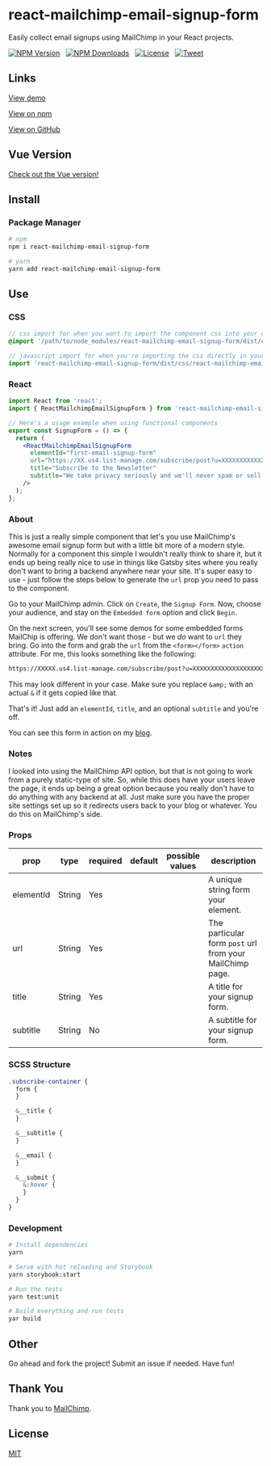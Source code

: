# react-mailchimp-email-signup-form

Easily collect email signups using MailChimp in your React projects.

<p align="left">
  <a href="https://www.npmjs.com/package/react-mailchimp-email-signup-form"><img src="https://img.shields.io/npm/v/react-mailchimp-email-signup-form.svg" alt="NPM Version"></a> &nbsp;
  <a href="https://www.npmjs.com/package/react-mailchimp-email-signup-form"><img src="https://img.shields.io/npm/dm/react-mailchimp-email-signup-form.svg" alt="NPM Downloads"></a> &nbsp;
  <a href="http://opensource.org/licenses/MIT"><img src="https://img.shields.io/badge/license-MIT-blue.svg" alt="License"></a> &nbsp;
  <a href="https://twitter.com/intent/tweet?url=https%3A%2F%2Fgithub.com%2Fjohndatserakis%2Freact-mailchimp-email-signup-form&text=Check%20out%20react-mailchimp-email-signup-form%20on%20GitHub&via=johndatserakis"><img src="https://img.shields.io/twitter/url/https/github.com/johndatserakis/react-mailchimp-email-signup-form.svg?style=social" alt="Tweet"></a>
</p>

## Links

[View demo](https://johndatserakis.github.io/react-mailchimp-email-signup-form/)

[View on npm](https://www.npmjs.com/package/react-mailchimp-email-signup-form)

[View on GitHub](https://github.com/johndatserakis/react-mailchimp-email-signup-form)

## Vue Version

[Check out the Vue version!](https://github.com/johndatserakis/vue-mailchimp-email-signup-form)

## Install

### Package Manager

```bash
# npm
npm i react-mailchimp-email-signup-form

# yarn
yarn add react-mailchimp-email-signup-form
```

## Use

### CSS

```scss
// css import for when you want to import the component css into your css file/files
@import '/path/to/node_modules/react-mailchimp-email-signup-form/dist/css/react-mailchimp-email-signup-form.css';
```

```javascript
// javascript import for when you're importing the css directly in your javascript
import 'react-mailchimp-email-signup-form/dist/css/react-mailchimp-email-signup-form.css';
```

### React

```jsx
import React from 'react';
import { ReactMailchimpEmailSignupForm } from 'react-mailchimp-email-signup-form';

// Here's a usage example when using functional components
export const SignupForm = () => {
  return (
    <ReactMailchimpEmailSignupForm
      elementId="first-email-signup-form"
      url="https://XX.us4.list-manage.com/subscribe/post?u=XXXXXXXXXXXXXX"
      title="Subscribe to the Newsletter"
      subtitle="We take privacy seriously and we'll never spam or sell your information."
    />
  );
};
```

### About

This is just a really simple component that let's you use MailChimp's awesome email signup form but with a little bit more of a modern style. Normally for a component this simple I wouldn't really think to share it, but it ends up being really nice to use in things like Gatsby sites where you really don't want to bring a backend anywhere near your site. It's super easy to use - just follow the steps below to generate the `url` prop you need to pass to the component.

Go to your MailChimp admin. Click on `Create`, the `Signup Form`. Now, choose your audience, and stay on the `Embedded form` option and click `Begin`.

On the next screen, you'll see some demos for some embedded forms MailChip is offering. We don't want those - but we _do_ want to `url` they bring. Go into the form and grab the `url` from the `<form></form>` `action` attribute. For me, this looks something like the following:

```bash
https://XXXXX.us4.list-manage.com/subscribe/post?u=XXXXXXXXXXXXXXXXXXXXXXXX&id=XXXXXXXXXX
```

This may look different in your case. Make sure you replace `&amp;` with an actual `&` if it gets copied like that.

That's it! Just add an `elementId`, `title`, and an optional `subtitle` and you're off.

You can see this form in action on my [blog](https://blog.johndatserakis.com/).

### Notes

I looked into using the MailChimp API option, but that is not going to work from a purely static-type of site. So, while this does have your users leave the page, it ends up being a great option because you really don't have to do anything with any backend at all. Just make sure you have the proper site settings set up so it redirects users back to your blog or whatever. You do this on MailChimp's side.

### Props

| prop      | type   | required | default | possible values | description                                              |
| --------- | ------ | -------- | ------- | --------------- | -------------------------------------------------------- |
| elementId | String | Yes      |         |                 | A unique string form your element.                       |
| url       | String | Yes      |         |                 | The particular form `post` url from your MailChimp page. |
| title     | String | Yes      |         |                 | A title for your signup form.                            |
| subtitle  | String | No       |         |                 | A subtitle for your signup form.                         |

### SCSS Structure

```scss
.subscribe-container {
  form {
  }

  &__title {
  }

  &__subtitle {
  }

  &__email {
  }

  &__submit {
    &:hover {
    }
  }
}
```

### Development

```bash
# Install dependencies
yarn

# Serve with hot reloading and Storybook
yarn storybook:start

# Run the tests
yarn test:unit

# Build everything and run tests
yar build
```

## Other

Go ahead and fork the project! Submit an issue if needed. Have fun!

## Thank You

Thank you to [MailChimp](https://mailchimp.com/).

## License

[MIT](http://opensource.org/licenses/MIT)
